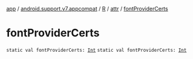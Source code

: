[app](../../../index.md) / [android.support.v7.appcompat](../../index.md) / [R](../index.md) / [attr](index.md) / [fontProviderCerts](.)

# fontProviderCerts

`static val fontProviderCerts: `[`Int`](https://kotlinlang.org/api/latest/jvm/stdlib/kotlin/-int/index.html)
`static val fontProviderCerts: `[`Int`](https://kotlinlang.org/api/latest/jvm/stdlib/kotlin/-int/index.html)